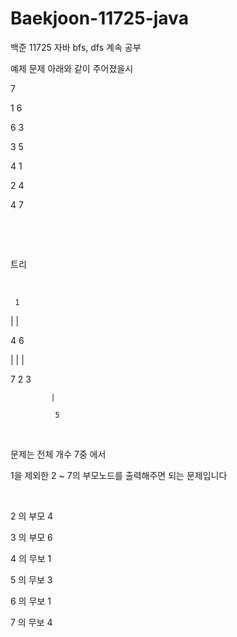 # Baekjoon-11725-java
백준 11725 자바 bfs, dfs 계속 공부

예제 문제 아래와 같이 주어졌을시

7

1 6

6 3

3 5

4 1

2 4

4 7

​

​

트리

​

     1

   |     |

  4    6

 |   |      |

7  2     3

             |

              5

​

문제는 전체 개수 7중 에서

1을 제외한 2 ~ 7의 부모노드를 출력해주면 되는 문제입니다

​

2 의 부모 4

3 의 부모 6

4 의 무보 1

5 의 무보 3

6 의 무보 1

7 의 무보 4
